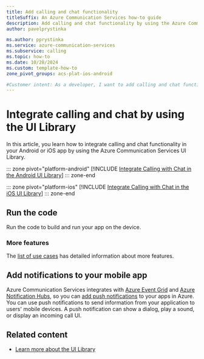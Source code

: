 ```yaml
---
title: Add calling and chat functionality
titleSuffix: An Azure Communication Services how-to guide
description: Add calling and chat functionality by using the Azure Communication Services UI Library.
author: pavelprystinka

ms.author: pprystinka
ms.service: azure-communication-services
ms.subservice: calling
ms.topic: how-to 
ms.date: 10/28/2024
ms.custom: template-how-to
zone_pivot_groups: acs-plat-ios-android

#Customer intent: As a developer, I want to add calling and chat functionality to my app.
---
```


# Integrate calling and chat by using the UI Library

In this article, you learn how to integrate calling and chat functionality in your Android or iOS app by using the Azure Communication Services UI Library.

::: zone pivot="platform-android"
[!INCLUDE [Integrate Calling with Chat in the Android UI Library](./includes/get-started-calling-with-chat/android.md)]
::: zone-end

::: zone pivot="platform-ios"
[!INCLUDE [Integrate Calling with Chat in the iOS UI Library](./includes/get-started-calling-with-chat/ios.md)]
::: zone-end

## Run the code

Run the code to build and run your app on the device.

### More features

The [list of use cases](../../concepts/ui-library/ui-library-use-cases.md?branch=main&pivots=platform-mobile) has detailed information about more features.

## Add notifications to your mobile app

Azure Communication Services integrates with [Azure Event Grid](../../../event-grid/overview.md) and [Azure Notification Hubs](../../../notification-hubs/notification-hubs-push-notification-overview.md), so you can [add push notifications](../../concepts/notifications.md) to your apps in Azure. You can use push notifications to send information from your application to users' mobile devices. A push notification can show a dialog, play a sound, or display an incoming call UI.

## Related content

- [Learn more about the UI Library](../../concepts/ui-library/ui-library-overview.md)
